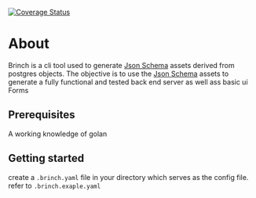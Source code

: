 [![Coverage Status](https://coveralls.io/repos/github/babbageLabs/brinch/badge.svg?branch=master)](https://coveralls.io/github/babbageLabs/brinch?branch=master)

# About

Brinch is a cli tool used to generate [Json Schema](https://json-schema.org/specification.html) assets derived from postgres objects. The 
objective is to use the [Json Schema](https://json-schema.org/specification.html) assets to generate
a fully functional and tested back end server as well ass basic ui Forms

## Prerequisites

A working knowledge of golan

## Getting started

create a ```.brinch.yaml``` file in your directory which serves as the config file.
refer to ```.brinch.exaple.yaml```
